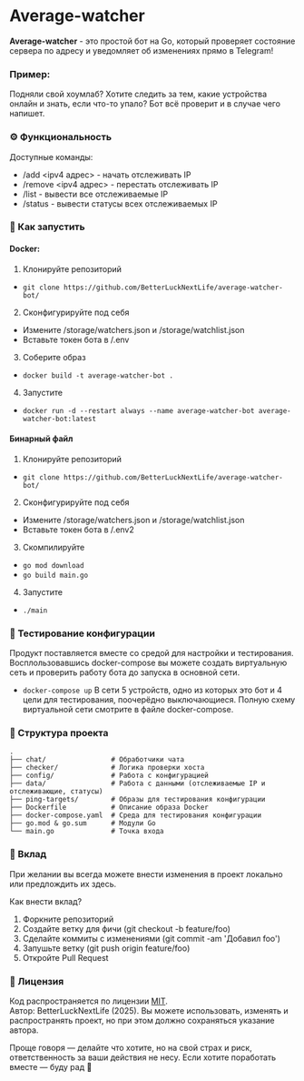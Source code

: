 # Average-watcher
**Average-watcher** - это простой бот на Go, который проверяет состояние сервера по адресу и уведомляет об изменениях прямо в Telegram!

### Пример:
Подняли свой хоумлаб? Хотите следить за тем, какие устройства онлайн и знать, если что-то упало? Бот всё проверит и в случае чего напишет.

### ⚙️ Функциональность
Доступные команды:
- /add <ipv4 адрес> - начать отслеживать IP
- /remove <ipv4 адрес> - перестать отслеживать IP
- /list - вывести все отслеживаемые IP
- /status - вывести статусы всех отслеживаемых IP

### 🚀 Как запустить
#### Docker:
1) Клонируйте репозиторий
- ```git clone https://github.com/BetterLuckNextLife/average-watcher-bot/```
2) Сконфигурируйте под себя
- Измените /storage/watchers.json и /storage/watchlist.json
- Вставьте токен бота в /.env
3) Соберите образ
- ```docker build -t average-watcher-bot .```
4) Запустите
- ```docker run -d --restart always --name average-watcher-bot average-watcher-bot:latest```

#### Бинарный файл
1) Клонируйте репозиторий
- ```git clone https://github.com/BetterLuckNextLife/average-watcher-bot/```
2) Сконфигурируйте под себя
- Измените /storage/watchers.json и /storage/watchlist.json
- Вставьте токен бота в /.env2
3) Скомпилируйте
- ```go mod download```
- ```go build main.go``` 
4) Запустите
- ```./main```

### 🧪 Тестирование конфигурации
Продукт поставляется вместе со средой для настройки и тестирования.
Восплользовавшись docker-compose вы можете создать виртуальную сеть и проверить работу бота до запуска в основной сети.

- ```docker-compose up```
В сети 5 устройств, одно из которых это бот и 4 цели для тестирования, поочерёдно выключающиеся.
Полную схему виртуальной сети смотрите в файле docker-compose.

### 📁 Структура проекта
```
.
├── chat/                # Обработчики чата
├── checker/             # Логика проверки хоста
├── config/              # Работа с конфигурацией
├── data/                # Работа с данными (отслеживаемые IP и отслеживающие, статусы)
├── ping-targets/        # Образы для тестирования конфигурации
├── Dockerfile           # Описание образа Docker
├── docker-compose.yaml  # Среда для тестирования конфигурации
├── go.mod & go.sum      # Модули Go
└── main.go              # Точка входа
```

### 🤝 Вклад
При желании вы всегда можете внести изменения в проект локально или предлождить их здесь.

Как внести вклад?
1) Форкните репозиторий
2) Создайте ветку для фичи (git checkout -b feature/foo)
3) Сделайте коммиты с изменениями (git commit -am 'Добавил foo')
4) Запушьте ветку (git push origin feature/foo)
5) Откройте Pull Request

### 📄 Лицензия

Код распространяется по лицензии [MIT](./LICENSE).  
Автор: BetterLuckNextLife (2025).
Вы можете использовать, изменять и распространять проект, но при этом должно сохраняться указание автора.

Проще говоря — делайте что хотите, но на свой страх и риск, ответственность за ваши действия не несу.
Если хотите поработать вместе — буду рад 🙂

